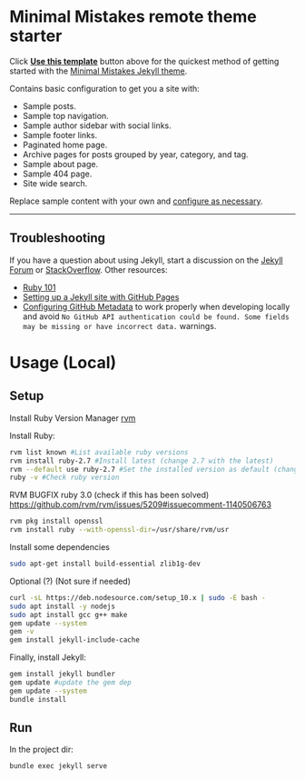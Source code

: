 # Minimal Mistakes remote theme starter

Click [**Use this template**](https://github.com/mmistakes/mm-github-pages-starter/generate) button above for the quickest method of getting started with the [Minimal Mistakes Jekyll theme](https://github.com/mmistakes/minimal-mistakes).

Contains basic configuration to get you a site with:

- Sample posts.
- Sample top navigation.
- Sample author sidebar with social links.
- Sample footer links.
- Paginated home page.
- Archive pages for posts grouped by year, category, and tag.
- Sample about page.
- Sample 404 page.
- Site wide search.

Replace sample content with your own and [configure as necessary](https://mmistakes.github.io/minimal-mistakes/docs/configuration/).

---

## Troubleshooting

If you have a question about using Jekyll, start a discussion on the [Jekyll Forum](https://talk.jekyllrb.com/) or [StackOverflow](https://stackoverflow.com/questions/tagged/jekyll). Other resources:

- [Ruby 101](https://jekyllrb.com/docs/ruby-101/)
- [Setting up a Jekyll site with GitHub Pages](https://jekyllrb.com/docs/github-pages/)
- [Configuring GitHub Metadata](https://github.com/jekyll/github-metadata/blob/master/docs/configuration.md#configuration) to work properly when developing locally and avoid `No GitHub API authentication could be found. Some fields may be missing or have incorrect data.` warnings.

# Usage (Local)

## Setup

Install Ruby Version Manager [rvm](https://rvm.io/rvm/install)

Install Ruby:

```bash
rvm list known #List available ruby versions
rvm install ruby-2.7 #Install latest (change 2.7 with the latest)
rvm --default use ruby-2.7 #Set the installed version as default (change the version)
ruby -v #Check ruby version
```

RVM BUGFIX ruby 3.0 (check if this has been solved) 
https://github.com/rvm/rvm/issues/5209#issuecomment-1140506763
```bash
rvm pkg install openssl
rvm install ruby --with-openssl-dir=/usr/share/rvm/usr
```

Install some dependencies

```bash
sudo apt-get install build-essential zlib1g-dev
```

Optional (?) (Not sure if needed)
```bash
curl -sL https://deb.nodesource.com/setup_10.x | sudo -E bash -
sudo apt install -y nodejs
sudo apt install gcc g++ make
gem update --system
gem -v
gem install jekyll-include-cache
```

Finally, install Jekyll:

```bash
gem install jekyll bundler
gem update #update the gem dep
gem update --system
bundle install
```

## Run

In the project dir:

```bash
bundle exec jekyll serve
```
